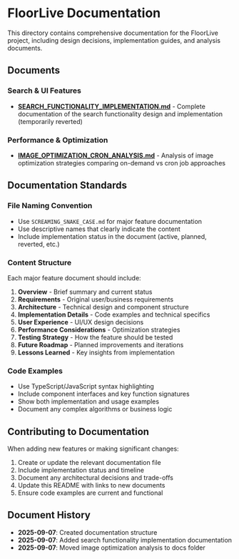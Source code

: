 # FloorLive Documentation

This directory contains comprehensive documentation for the FloorLive project, including design decisions, implementation guides, and analysis documents.

## Documents

### Search & UI Features
- **[SEARCH_FUNCTIONALITY_IMPLEMENTATION.md](./SEARCH_FUNCTIONALITY_IMPLEMENTATION.md)** - Complete documentation of the search functionality design and implementation (temporarily reverted)

### Performance & Optimization  
- **[IMAGE_OPTIMIZATION_CRON_ANALYSIS.md](./IMAGE_OPTIMIZATION_CRON_ANALYSIS.md)** - Analysis of image optimization strategies comparing on-demand vs cron job approaches

## Documentation Standards

### File Naming Convention
- Use `SCREAMING_SNAKE_CASE.md` for major feature documentation
- Use descriptive names that clearly indicate the content
- Include implementation status in the document (active, planned, reverted, etc.)

### Content Structure
Each major feature document should include:

1. **Overview** - Brief summary and current status
2. **Requirements** - Original user/business requirements  
3. **Architecture** - Technical design and component structure
4. **Implementation Details** - Code examples and technical specifics
5. **User Experience** - UI/UX design decisions
6. **Performance Considerations** - Optimization strategies
7. **Testing Strategy** - How the feature should be tested
8. **Future Roadmap** - Planned improvements and iterations
9. **Lessons Learned** - Key insights from implementation

### Code Examples
- Use TypeScript/JavaScript syntax highlighting
- Include component interfaces and key function signatures
- Show both implementation and usage examples
- Document any complex algorithms or business logic

## Contributing to Documentation

When adding new features or making significant changes:

1. Create or update the relevant documentation file
2. Include implementation status and timeline
3. Document any architectural decisions and trade-offs
4. Update this README with links to new documents
5. Ensure code examples are current and functional

## Document History

- **2025-09-07**: Created documentation structure
- **2025-09-07**: Added search functionality implementation documentation
- **2025-09-07**: Moved image optimization analysis to docs folder